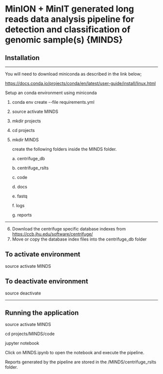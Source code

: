# MinION + MinIT generated long reads data analysis pipeline for detection and classification of genomic sample(s) {MINDS} #


## Installation ##

------------
You will need to download miniconda as described in the link below;

https://docs.conda.io/projects/conda/en/latest/user-guide/install/linux.html

Setup an conda environment using miniconda
1. conda env create --file requirements.yml
2. source activate MINDS
3. mkdir projects
4. cd projects
5. mkdir MINDS

    create the following folders inside the MINDS  folder.
	
	a. centrifuge_db
	
	b. centrifuge_rslts
	
	c. code
        
	d. docs	

	e. fastq
        
	f. logs
	
	g. reports

------------
6. Download the centrifuge specific database indexes  from https://ccb.jhu.edu/software/centrifuge/
7. Move or copy the database index files into the centrifuge_db folder

## To activate environment ##

source activate MINDS

## To deactivate environment ##

source deactivate

------------

## Running the application ##
source activate MINDS

cd projects/MINDS/code

jupyter notebook

Click on MINDS.ipynb to open the notebook and execute the pipeline.

Reports generated by the pipeline are stored in the /MINDS/centrifuge_rslts folder.
